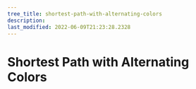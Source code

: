 ```yaml
---
tree_title: shortest-path-with-alternating-colors
description: 
last_modified: 2022-06-09T21:23:28.2328
---
```


# Shortest Path with Alternating Colors
